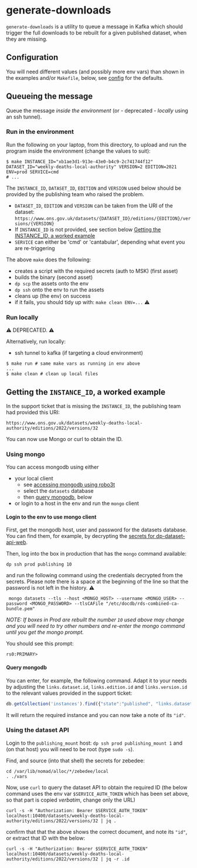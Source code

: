 # generate-downloads

`generate-downloads` is a utility to queue a message in Kafka which should trigger the full downloads to be rebuilt for a given published dataset, when they are missing.

## Configuration

You will need different values (and possibly more env vars) than shown in the examples and/or `Makefile`, below, see [config](./main.go) for the defaults.

## Queueing the message

Queue the message _inside the environment_ (or - deprecated - _locally_ using an ssh tunnel).

### Run in the environment

Run the following on your laptop, from this directory, to upload and run the program inside the environment (change the values to suit):

```shell
$ make INSTANCE_ID="xb1ae3d1-913e-43e0-b4c9-2c741744f12" DATASET_ID="weekly-deaths-local-authority" VERSION=2 EDITION=2021 ENV=prod SERVICE=cmd
# ...
```

The `INSTANCE_ID`, `DATASET_ID`, `EDITION` and `VERSION` used below should be provided by the publishing team who raised the problem.

- `DATASET_ID`, `EDITION` and `VERSION` can be taken from the URI of the dataset: `https://www.ons.gov.uk/datasets/{DATASET_ID}/editions/{EDITION}/versions/{VERSION}`
- If `INSTANCE_ID` is not provided, see section below [Getting the INSTANCE_ID, a worked example](#getting-the-instance_id-a-worked-example)
- `SERVICE` can either be 'cmd' or 'cantabular', depending what event you are re-triggering

The above `make` does the following:

- creates a script with the required secrets (auth to MSK) (first asset)
- builds the binary (second asset)
- `dp scp` the assets onto the env
- `dp ssh` onto the env to run the assets
- cleans up (the env) on success
- if it fails, you should tidy up with: `make clean ENV=...` :warning:

### Run locally

:warning: DEPRECATED. :warning:

Alternatively, run locally:

- ssh tunnel to kafka (if targeting a cloud environment)

```shell
$ make run # same make vars as running in env above
...
$ make clean # clean up local files
```

## Getting the `INSTANCE_ID`, a worked example

In the support ticket that is missing the `INSTANCE_ID`, the publishing team had provided this URI:

`https://www.ons.gov.uk/datasets/weekly-deaths-local-authority/editions/2022/versions/32`

You can now use Mongo or curl to obtain the ID.

### Using mongo

You can access mongodb using either

- your local client
  - see [accessing mongodb using robo3t](https://github.com/ONSdigital/dp-operations/blob/main/guides/mongodb.md)
  - select the `datasets` database
  - then [query mongodb](#query-mongodb), below
- or login to a host in the env and run the `mongo` client

#### Login to the env to use mongo client

First, get the mongodb host, user and password for the datasets database. You can find them, for example, by decrypting the [secrets for dp-dataset-api-web](https://github.com/ONSdigital/dp-configs/blob/main/secrets/prod/dp-dataset-api-web.json.asc).

Then, log into the box in production that has the `mongo` command available:

```shell
dp ssh prod publishing 10
```

and run the following command using the credentials decrypted from the secrets. Please note there is a space at the beginning of the line so that the password is not left in the history. :warning:

```shell
 mongo datasets --tls --host <MONGO_HOST> --username <MONGO_USER> --password <MONGO_PASSWORD> --tlsCAFile "/etc/docdb/rds-combined-ca-bundle.pem"
```

_NOTE: If boxes in Prod are rebuilt the number `10` used above may change and you will need to try other numbers and re-enter the mongo command until you get the mongo prompt._

You should see this prompt:

`rs0:PRIMARY>`

#### Query mongodb

You can enter, for example, the following command. Adapt it to your needs by adjusting the `links.dataset.id`, `links.edition.id` and `links.version.id` to the relevant values provided in the support ticket:

```javascript
db.getCollection('instances').find({"state":"published", "links.dataset.id":/weekly-deaths-local-authority/, "links.edition.id":"2022", "links.version.id":"32"})
```

It will return the required instance and you can now take a note of its `"id"`.

### Using the dataset API

Login to the `publishing_mount` host: `dp ssh prod publishing_mount 1`
and (on that host) you will need to be root (type `sudo -s`).

Find, and source (into that shell) the secrets for zebedee:

```shell
cd /var/lib/nomad/alloc/*/zebedee/local
. ./vars
```

Now, use `curl` to query the dataset API to obtain the required ID
(the below command uses the env var `$SERVICE_AUTH_TOKEN` which has been set above, so that part is copied _verbatim_, change only the URL)

```shell
curl -s -H "Authorization: Bearer $SERVICE_AUTH_TOKEN" localhost:10400/datasets/weekly-deaths-local-authority/editions/2022/versions/32 | jq .
```

confirm that that the above shows the correct document, and note its `"id"`, or extract that ID with the below:

```shell
curl -s -H "Authorization: Bearer $SERVICE_AUTH_TOKEN" localhost:10400/datasets/weekly-deaths-local-authority/editions/2022/versions/32 | jq -r .id
```
